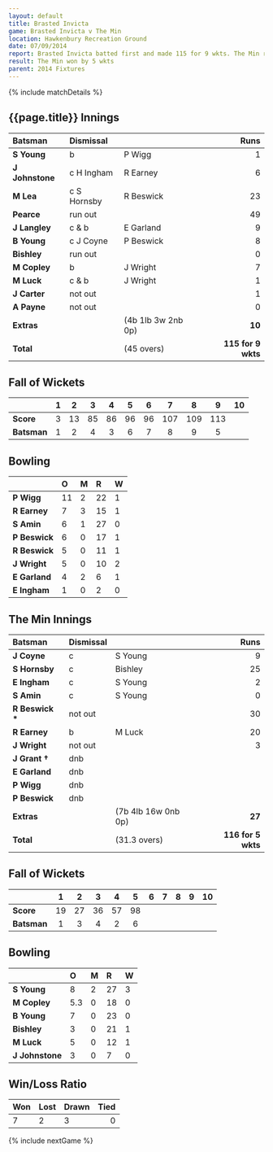 ```yaml
---
layout: default
title: Brasted Invicta
game: Brasted Invicta v The Min
location: Hawkenbury Recreation Ground
date: 07/09/2014
report: Brasted Invicta batted first and made 115 for 9 wkts. The Min replied with 116 for 5 wkts
result: The Min won by 5 wkts
parent: 2014 Fixtures
---
```


{% include matchDetails %}

## {{page.title}} Innings

| Batsman | Dismissal |  | Runs |
|:---|:---|---|---:|
| **S Young** | b | P Wigg | 1 |
| **J Johnstone** | c H Ingham | R Earney | 6 |
| **M Lea** | c S Hornsby | R Beswick | 23 |
| **Pearce** | run out |  | 49 |
| **J Langley** | c & b | E Garland | 9 |
| **B Young** | c J Coyne | P Beswick | 8 |
| **Bishley** | run out |  | 0 |
| **M Copley** | b | J Wright | 7 |
| **M Luck** | c & b | J Wright | 1 |
| **J Carter** | not out |  | 1 |
| **A Payne** | not out |  | 0 |
| **Extras** | | (4b 1lb 3w 2nb 0p) | **10** |
| **Total** | | (45 overs) | **115 for 9 wkts** |

## Fall of Wickets

| | 1 | 2 | 3 | 4 | 5 | 6 | 7 | 8 | 9 | 10 |
|---|:---:|:---:|:---:|:---:|:---:|:---:|:---:|:---:|:---:|:---:|
| **Score** | 3 | 13 | 85 | 86 | 96 | 96 | 107 | 109 | 113 |  |
| **Batsman** | 1 | 2 | 4 | 3 | 6 | 7 | 8 | 9 | 5 |  |

## Bowling

| | O | M | R | W |
|---|:---|:---|:---|:---|
| **P Wigg** | 11 | 2 | 22 | 1 |
| **R Earney** | 7 | 3 | 15 | 1 |
| **S Amin** | 6 | 1 | 27 | 0 |
| **P Beswick** | 6 | 0 | 17 | 1 |
| **R Beswick** | 5 | 0 | 11 | 1 |
| **J Wright** | 5 | 0 | 10 | 2 |
| **E Garland** | 4 | 2 | 6 | 1 |
| **E Ingham** | 1 | 0 | 2 | 0 |

## The Min Innings

| Batsman | Dismissal |  | Runs |
|:---|:---|---|---:|
| **J Coyne** | c | S Young | 9 |
| **S Hornsby** | c | Bishley | 25 |
| **E Ingham** | c | S Young | 2 |
| **S Amin** | c | S Young | 0 |
| **R Beswick &#42;** | not out |  | 30 |
| **R Earney** | b | M Luck | 20 |
| **J Wright** | not out |  | 3 |
| **J Grant &#8224;** | dnb |  |  |
| **E Garland** | dnb |  |  |
| **P Wigg** | dnb |  |  |
| **P Beswick** | dnb |  |  |
| **Extras** | | (7b 4lb 16w 0nb 0p) | **27** |
| **Total** | | (31.3 overs) | **116 for 5 wkts** |

## Fall of Wickets

| | 1 | 2 | 3 | 4 | 5 | 6 | 7 | 8 | 9 | 10 |
|---|:---:|:---:|:---:|:---:|:---:|:---:|:---:|:---:|:---:|:---:|
| **Score** | 19 | 27 | 36 | 57 | 98 |  |  |  |  |  |
| **Batsman** | 1 | 3 | 4 | 2 | 6 |  |  |  |  |  |

## Bowling

| | O | M | R | W |
|---|:---|:---|:---|:---|
| **S Young** | 8 | 2 | 27 | 3 |
| **M Copley** | 5.3 | 0 | 18 | 0 |
| **B Young** | 7 | 0 | 23 | 0 |
| **Bishley** | 3 | 0 | 21 | 1 |
| **M Luck** | 5 | 0 | 12 | 1 |
| **J Johnstone** | 3 | 0 | 7 | 0 |

## Win/Loss Ratio

| Won | Lost | Drawn | Tied |
|:---|:---|:---|---:|
| 7 | 2 | 3 | 0 |

{% include nextGame %}